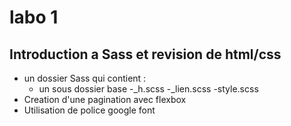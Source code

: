 # labo 1
## Introduction a Sass et revision de html/css

- un dossier Sass qui contient :
    - un sous dossier base
        -_h.scss
        -_lien.scss
    -style.scss
- Creation d'une pagination avec flexbox
- Utilisation de police google font 
